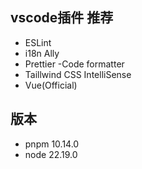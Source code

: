## vscode插件 推荐
- ESLint 
- i18n Ally 
- Prettier -Code formatter
- Taillwind CSS IntelliSense
- Vue(Official)

## 版本
- pnpm 10.14.0 
- node 22.19.0
